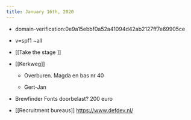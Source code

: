 ```yaml
---
title: January 16th, 2020
---
```


- domain-verification:0e9a15ebbf0a52a41094d42ab2127ff7e69905ce

- v=spf1 ~all

- [[Take the stage ]]

- [[Kerkweg]]
	 - Overburen. Magda en bas nr 40

	 - Gert-Jan 

- Brewfinder Fonts doorbelast?  200 euro

- [[Recruitment bureaus]] https://www.defdev.nl/
